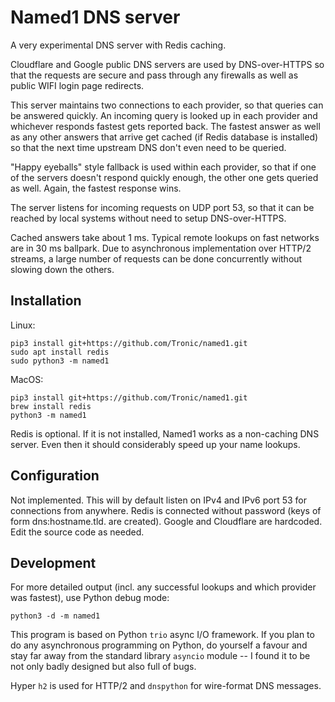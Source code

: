 # Named1 DNS server

A very experimental DNS server with Redis caching.

Cloudflare and Google public DNS servers are used by DNS-over-HTTPS so that the
requests are secure and pass through any firewalls as well as public WIFI login
page redirects.

This server maintains two connections to each provider, so that queries can be
answered quickly. An incoming query is looked up in each provider and whichever
responds fastest gets reported back. The fastest answer as well as any other
answers that arrive get cached (if Redis database is installed) so that the
next time upstream DNS don't even need to be queried.

"Happy eyeballs" style fallback is used within each provider, so that if one of the
servers doesn't respond quickly enough, the other one gets queried as well.
Again, the fastest response wins.

The server listens for incoming requests on UDP port 53, so that it can be
reached by local systems without need to setup DNS-over-HTTPS.

Cached answers take about 1 ms. Typical remote lookups on fast networks are in
30 ms ballpark. Due to asynchronous implementation over HTTP/2 streams, a large
number of requests can be done concurrently without slowing down the others.

## Installation

Linux:

````
pip3 install git+https://github.com/Tronic/named1.git
sudo apt install redis
sudo python3 -m named1
````

MacOS:

````
pip3 install git+https://github.com/Tronic/named1.git
brew install redis
python3 -m named1
````

Redis is optional. If it is not installed, Named1 works as a non-caching DNS
server. Even then it should considerably speed up your name lookups.

## Configuration

Not implemented. This will by default listen on IPv4 and IPv6 port 53 for
connections from anywhere. Redis is connected without password (keys of form
dns:hostname.tld. are created). Google and Cloudflare are hardcoded. Edit the
source code as needed.

## Development

For more detailed output (incl. any successful lookups and which provider was
fastest), use Python debug mode:

````
python3 -d -m named1
````

This program is based on Python ````trio```` async I/O framework. If you plan to
do any asynchronous programming on Python, do yourself a favour and stay far
away from the standard library ````asyncio```` module -- I found it to be not
only badly designed but also full of bugs.

Hyper ````h2```` is used for HTTP/2 and ````dnspython```` for wire-format DNS
messages.